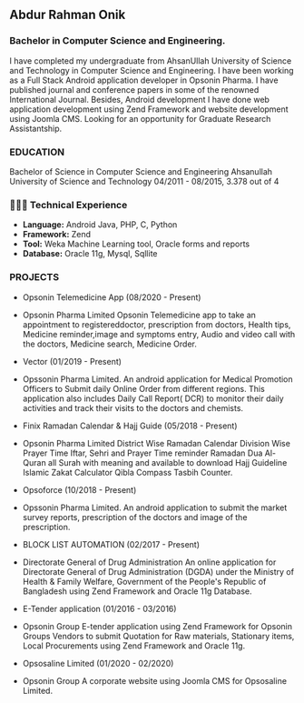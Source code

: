 ## Abdur Rahman Onik
### Bachelor in Computer Science and Engineering.

I have completed my undergraduate from AhsanUllah University of Science and Technology in Computer Science
and Engineering. I have been working as a Full Stack Android application developer in Opsonin Pharma. I have
published journal and conference papers in some of the renowned International Journal. Besides, Android
development I have done web application development using Zend Framework and website development using
Joomla CMS. Looking for an opportunity for Graduate Research Assistantship.

### EDUCATION

Bachelor of Science in Computer Science and Engineering
Ahsanullah University of Science and Technology
04/2011 - 08/2015, 3.378 out of 4

### 👩🏼‍💻 Technical Experience
- **Language:**  Android Java, PHP, C, Python
- **Framework:** Zend
- **Tool:** Weka Machine Learning tool, Oracle forms and reports
- **Database:** Oracle 11g, Mysql, Sqllite

### PROJECTS

- Opsonin Telemedicine App (08/2020 - Present)
- Opsonin Pharma Limited
Opsonin Telemedicine app to take an appointment to registereddoctor, prescription from doctors, Health tips, Medicine reminder,image and symptoms entry, Audio and video call with the doctors, Medicine search, Medicine Order. 

- Vector (01/2019 - Present)
- Opssonin Pharma Limited.
 An android application for Medical Promotion Officers to Submit daily Online Order from different regions. This application also includes Daily Call Report( DCR) to monitor their daily activities and track their visits to the doctors and chemists.

- Finix Ramadan Calendar & Hajj Guide (05/2018 - Present)
- Opsonin Pharma Limited
District Wise Ramadan Calendar Division Wise Prayer Time Iftar, Sehri and Prayer Time reminder Ramadan Dua Al-Quran all Surah with meaning and available to download Hajj Guideline Islamic Zakat Calculator Qibla Compass Tasbih Counter. 

- Opsoforce (10/2018 - Present)
- Opssonin Pharma Limited.
 An android application to submit the market survey reports, prescription of the doctors and image of the prescription. 

- BLOCK LIST AUTOMATION (02/2017 - Present)
- Directorate General of Drug Administration An online application for Directorate General of Drug Administration
(DGDA) under the Ministry of Health & Family Welfare, Government of the People's Republic of Bangladesh using Zend Framework and
Oracle 11g Database.

- E-Tender application (01/2016 - 03/2016)
- Opsonin Group
E-tender application using Zend Framework for Opsonin Groups Vendors to submit Quotation for Raw materials, Stationary items, Local Procurements using Zend Framework and Oracle 11g. 

- Opsosaline Limited (01/2020 - 02/2020)
- Opsonin Group
A corporate website using Joomla CMS for Opsosaline Limited.




